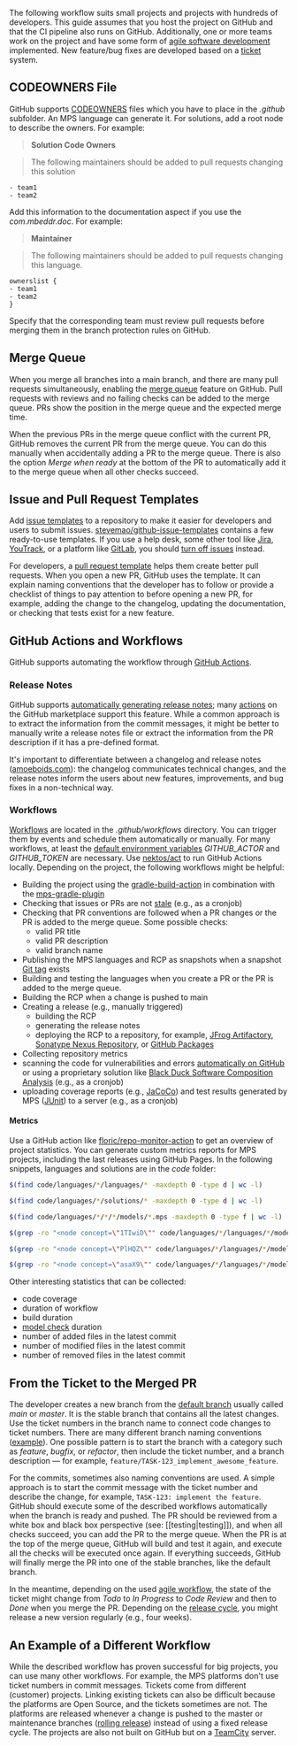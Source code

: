 The following workflow suits small projects and projects with hundreds of developers. This guide assumes that you host the project on GitHub and that the CI pipeline also runs on GitHub. Additionally, one or more teams work on the project and have some form of [agile software development](https://www.wikiwand.com/en/Agile_software_development) implemented.
New feature/bug fixes are developed based on a [ticket](https://www.vollcom-digital.com/blog/digital-transformation/how-to-write-an-agile-ticket/) system.

## CODEOWNERS File 

GitHub supports [CODEOWNERS](https://docs.github.com/en/repositories/managing-your-repositorys-settings-and-features/customizing-your-repository/about-code-owners) files which you have to place in the *.github* subfolder. An MPS language can generate it.  For solutions, add a root node to describe the owners. For example:

> **Solution Code Owners**

> The following maintainers should be added to pull requests changing this solution

```text linenums="0"
- team1
- team2
```

Add this information to the documentation aspect if you use the  *com.mbeddr.doc*. For example:

> **Maintainer**                                                                                                                       
                                                                                  
> The following maintainers should be added to pull requests changing this language.

```text linenums="0"
ownerslist {
- team1
- team2
}
```                           

Specify that the corresponding team must review pull requests before merging them in the branch protection rules on GitHub.

## Merge Queue

When you merge all branches into a main branch, and there are many pull requests simultaneously, enabling the [merge queue](https://docs.github.com/en/repositories/configuring-branches-and-merges-in-your-repository/configuring-pull-request-merges/managing-a-merge-queue) feature on GitHub. Pull requests with reviews and no failing checks can be added to the merge queue. PRs show the position in the merge queue and the expected merge time.

When the previous PRs in the merge queue conflict with the current PR, GitHub removes the current PR from the merge queue. You can do this manually when accidentally adding a PR to the merge queue. There is also the option *Merge when ready* at the bottom of the PR to automatically add
it to the merge queue when all other checks succeed.

## Issue and Pull Request Templates

Add [issue templates](https://docs.github.com/en/communities/using-templates-to-encourage-useful-issues-and-pull-requests/configuring-issue-templates-for-your-repository) to a repository to make it easier for developers and users to submit issues. [stevemao/github-issue-templates](https://github.com/stevemao/github-issue-templates) contains a few ready-to-use templates. If you use a help desk, some other tool like [Jira](https://www.atlassian.com/software/jira), [YouTrack](https://www.jetbrains.com/youtrack/), or a platform like [GitLab](https://about.gitlab.com/), you should [turn off issues](https://docs.github.com/en/repositories/managing-your-repositorys-settings-and-features/enabling-features-for-your-repository/disabling-issues) instead.

For developers, a [pull request template](https://docs.github.com/en/communities/using-templates-to-encourage-useful-issues-and-pull-requests/creating-a-pull-request-template-for-your-repository) helps them create better pull requests. When you open a new PR, GitHub uses the template.
It can explain naming conventions that the developer has to follow or provide a checklist of things to pay attention to before
opening a new PR, for example, adding the change to the changelog, updating the documentation, or checking that tests exist for a new feature.

## GitHub Actions and Workflows

GitHub supports automating the workflow through [GitHub Actions](https://github.com/features/actions).

### Release Notes

GitHub supports [automatically generating release notes](https://docs.github.com/en/repositories/releasing-projects-on-github/automatically-generated-release-notes); many [actions](https://github.com/marketplace?type=actions&query=Release+notes+) on the GitHub marketplace support this feature. While a common approach is to extract the information from the commit messages, it might be better to manually write a release notes file or extract the information from the PR description if it has a pre-defined format.

It's important to differentiate between a changelog and release notes ([amoeboids.com](https://amoeboids.com/blog/changelog-vs-release-notes-the-key-differences/)): the changelog communicates technical changes, and the release notes 
inform the users about new features, improvements, and bug fixes in a non-technical way.

### Workflows

[Workflows](https://docs.github.com/en/actions/using-workflows/about-workflows) are located in the *.github/workflows* directory. You can trigger them by events and schedule them automatically or manually. For many workflows, at least the [default environment variables](https://docs.github.com/en/actions/learn-github-actions/variables#default-environment-variables) *GITHUB_ACTOR* and *GITHUB_TOKEN* are necessary. Use [nektos/act](https://github.com/nektos/act) to run GitHub Actions locally. Depending on the project, the following workflows might be helpful:

- Building the project using the [gradle-build-action](https://github.com/gradle/gradle-build-action) in combination with the [mps-gradle-plugin](https://github.com/mbeddr/mps-gradle-plugin)
- Checking that issues or PRs are not [stale](https://github.com/actions/stale) (e.g., as a cronjob)
- Checking that PR conventions are followed when a PR changes or the PR is added to the merge queue. Some possible checks:
    - valid PR title
    - valid PR description
    - valid branch name
- Publishing the MPS languages and RCP as snapshots when a snapshot [Git tag](https://git-scm.com/book/en/v2/Git-Basics-Tagging) exists
- Building and testing the languages when you create a PR or the PR is added to the merge queue.
- Building the RCP when a change is pushed to main
- Creating a release (e.g., manually triggered)
    - building the RCP
    - generating the release notes
    - deploying the RCP to a repository, for example, [JFrog Artifactory](https://jfrog.com/artifactory/), [Sonatype Nexus Repository](https://www.sonatype.com/products/sonatype-nexus-repository), or [GitHub Packages](https://docs.github.com/en/packages/working-with-a-github-packages-registry/working-with-the-apache-maven-registry)
- Collecting repository metrics
- scanning the code for vulnerabilities and errors [automatically on GitHub](https://docs.github.com/en/code-security/code-scanning/automatically-scanning-your-code-for-vulnerabilities-and-errors) or using a proprietary solution like [Black Duck Software Composition Analysis](https://www.synopsys.com/software-integrity/security-testing/software-composition-analysis.html) (e.g., as a cronjob)
- uploading coverage reports (e.g., [JaCoCo](https://www.jacoco.org/jacoco/trunk/index.html#:~:text=JaCoCo%20is%20a%20free%20Java,26%20based%20on%20commit%20e0d9d0442e9d6caa98362db034ad76db819a8cc9)) and test results generated by MPS ([JUnit](https://junit.org/junit5/)) to a server (e.g., as a cronjob)

#### Metrics

Use a GitHub action like [floric/repo-monitor-action](https://github.com/floric/repo-monitor-action) to get an overview of project statistics.
You can generate custom metrics reports for MPS projects, including the last releases using GitHub Pages. In the following snippets, languages and solutions are in the *code* folder:

```bash title="number of languages"
$(find code/languages/*/languages/* -maxdepth 0 -type d | wc -l)
```

```bash title="number of solutions"
$(find code/languages/*/solutions/* -maxdepth 0 -type d | wc -l)
```

```bash title="number of models"
$(find code/languages/*/*/*/models/*.mps -maxdepth 0 -type f | wc -l)
```

```bash title="number of concepts"
$(grep -ro "<node concept=\"1TIwiD\"" code/languages/*/languages/*/models --include *structure.mps | wc -l)
```

```bash title="number of interfaces"
$(grep -ro "<node concept=\"PlHQZ\"" code/languages/*/languages/*/models --include *structure.mps | wc -l)
```

```bash title="number of deprecated nodes (DeprecatedNodeAnnotation)"
$(grep -ro "<node concept=\"asaX9\"" code/languages/*/languages/*/models --include *structure.mps | wc -l)
```

Other interesting statistics that can be collected:

- code coverage
- duration of workflow
- build duration
- [model check](https://github.com/mbeddr/mps-gradle-plugin#model-check) duration
- number of added files in the latest commit
- number of modified files in the latest commit
- number of removed files in the latest commit

## From the Ticket to the Merged PR

The developer creates a new branch from the [default branch](https://docs.github.com/en/pull-requests/collaborating-with-pull-requests/proposing-changes-to-your-work-with-pull-requests/about-branches#about-the-default-branch) usually called *main* or *master*. It is the stable branch that contains all the latest changes.
Use the ticket numbers in the branch name to connect code changes to ticket numbers. There are many different
branch naming conventions ([example](https://dev.to/varbsan/a-simplified-convention-for-naming-branches-and-commits-in-git-il4)). One possible pattern is
to start the branch with a category such as *feature*, *bugfix*, or *refactor*, then include the ticket number, and a branch description — for example, `feature/TASK-123_implement_awesome_feature`.

For the commits, sometimes also naming conventions are used. A simple approach is to start the commit message with the ticket number and describe the change, for example, `TASK-123: implement the feature`. GitHub should execute some of the described workflows automatically when the branch is ready and pushed. The PR should be reviewed from a white box and black box perspective (see: [[testing|testing]]), and when all checks succeed, you can add the PR to the merge queue. When the PR is at the top of the merge queue, GitHub will build and test it again, and execute all the checks will be executed once again. If everything succeeds, GitHub will finally merge the PR into one of the stable branches, like the default branch.

In the meantime, depending on the used [agile workflow](https://www.easyagile.com/blog/agile-workflow/), the state of the ticket might change from *Todo* to *In Progress* to *Code Review* and then to *Done* when you merge the PR. Depending on the [release cycle](https://digital.ai/glossary/agile-release-planning), you might release a new version regularly (e.g., four weeks).

## An Example of a Different Workflow

While the described workflow has proven successful for big projects, you can use many other workflows. For example, the MPS platforms don't use ticket numbers in commit messages. Tickets come from different (customer) projects. Linking existing tickets can also be difficult because the platforms are Open Source, and the tickets sometimes are not. The platforms are released whenever a change is pushed to the master or maintenance branches ([rolling release](https://www.wikiwand.com/en/Rolling_release)) instead of using a fixed release cycle. The projects are also not built on GitHub but on a [TeamCity](teamcity.md) server.
